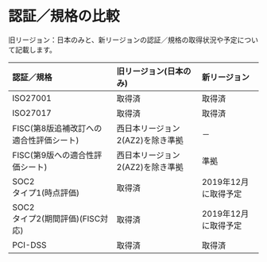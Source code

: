 # 認証／規格の比較

旧リージョン：日本のみと、新リージョンの認証／規格の取得状況や予定について記載します。

| 認証／規格                              | 旧リージョン(日本のみ)           | 新リージョン         |
|:----------------------------------------|:---------------------------------|:---------------------|
| ISO27001                                | 取得済                           | 取得済               |
| ISO27017                                | 取得済                           | 取得済               |
| FISC(第8版追補改訂への適合性評価シート) | 西日本リージョン2(AZ2)を除き準拠 | －                   |
| FISC(第9版への適合性評価シート)         | 西日本リージョン2(AZ2)を除き準拠 | 準拠                 |
| SOC2<br />タイプ1(時点評価)             | 取得済                           | 2019年12月に取得予定 |
| SOC2<br />タイプ2(期間評価)(FISC対応)   | 取得済                           | 2019年12月に取得予定 |
| PCI-DSS                                 | 取得済                           | 取得済               |
